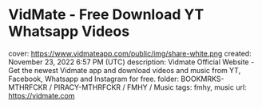 # VidMate - Free Download YT Whatsapp Videos

cover: https://www.vidmateapp.com/public/img/share-white.png
created: November 23, 2022 6:57 PM (UTC)
description: Vidmate Official Website - Get the newest Vidmate app and download videos and music from YT, Facebook, Whatsapp and Instagram for free.
folder: BOOKMRKS-MTHRFCKR / PIRACY-MTHRFCKR / FMHY / Music
tags: fmhy, music
url: https://vidmate.com